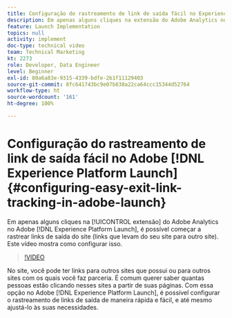 ```yaml
---
title: Configuração do rastreamento de link de saída fácil no Experience Platform Launch
description: Em apenas alguns cliques na extensão do Adobe Analytics no Experience Platform Launch, é possível começar a rastrear links de saída do site (links que levam do seu site para outro site). Este vídeo mostra como configurar isso.
feature: Launch Implementation
topics: null
activity: implement
doc-type: technical video
team: Technical Marketing
kt: 2273
role: Developer, Data Engineer
level: Beginner
exl-id: 80a6a83e-9315-4339-bdfe-2b1f11129403
source-git-commit: 8fc641743bc9e07b838a22ca64ccc15344d52764
workflow-type: ht
source-wordcount: '161'
ht-degree: 100%

---
```


# Configuração do rastreamento de link de saída fácil no Adobe [!DNL Experience Platform Launch] {#configuring-easy-exit-link-tracking-in-adobe-launch}

Em apenas alguns cliques na [!UICONTROL extensão] do Adobe Analytics no Adobe [!DNL Experience Platform Launch], é possível começar a rastrear links de saída do site (links que levam do seu site para outro site). Este vídeo mostra como configurar isso.

>[!VIDEO](https://video.tv.adobe.com/v/25763/?quality=12&learn=on)

No site, você pode ter links para outros sites que possui ou para outros sites com os quais você faz parceria. É comum querer saber quantas pessoas estão clicando nesses sites a partir de suas páginas. Com essa opção no Adobe [!DNL Experience Platform Launch], é possível configurar o rastreamento de links de saída de maneira rápida e fácil, e até mesmo ajustá-lo às suas necessidades.
